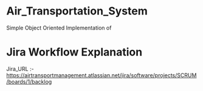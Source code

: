 # Air_Transportation_System
Simple Object Oriented Implementation of 

# Jira Workflow Explanation
Jira_URL :- https://airtransportmanagement.atlassian.net/jira/software/projects/SCRUM/boards/1/backlog


